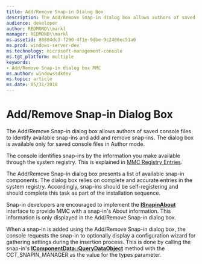 ```yaml
---
title: Add/Remove Snap-in Dialog Box
description: The Add/Remove Snap-in dialog box allows authors of saved console files to identify available snap-ins and add and remove snap-ins. The dialog box is available only for saved console files in Author mode.
audience: developer
author: REDMOND\\markl
manager: REDMOND\\markl
ms.assetid: 88804dc3-f290-4f1e-9dbe-9c2486ec51a0
ms.prod: windows-server-dev
ms.technology: microsoft-management-console
ms.tgt_platform: multiple
keywords:
- Add/Remove Snap-in dialog box MMC
ms.author: windowssdkdev
ms.topic: article
ms.date: 05/31/2018
---
```


# Add/Remove Snap-in Dialog Box

The Add/Remove Snap-in dialog box allows authors of saved console files to identify available snap-ins and add and remove snap-ins. The dialog box is available only for saved console files in Author mode.

The console identifies snap-ins by the information you make available through the system registry. This is explained in [MMC Registry Entries](mmc-registry-entries.md).

The Add/Remove Snap-in dialog box presents a list of available snap-in components. The dialog box relies on complete and accurate entries in the system registry. Accordingly, snap-ins should be self-registering and should complete this task as part of the installation sequence.

Snap-in developers are encouraged to implement the [**ISnapinAbout**](/windows/desktop/api/Mmc/nn-mmc-isnapinabout) interface to provide MMC with a snap-in's About information. This information is only displayed in the Add/Remove Snap-in dialog box.

When a snap-in is added using the Add/Remove Snap-in dialog box, the console requests the snap-in to optionally display a configuration wizard for gathering settings during the insertion process. This is done by calling the snap-in's [**IComponentData::QueryDataObject**](/windows/desktop/api/Mmc/nf-mmc-icomponentdata-querydataobject) method with the CCT\_SNAPIN\_MANAGER as the value for the types parameter.

 

 




